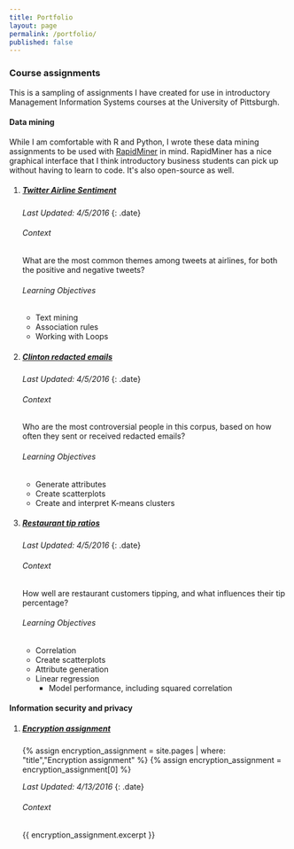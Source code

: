 ```yaml
---
title: Portfolio
layout: page
permalink: /portfolio/
published: false
---
```


### Course assignments

This is a sampling of assignments I have created for use in introductory Management Information Systems courses at the University of Pittsburgh.

#### Data mining

While I am comfortable with R and Python, I wrote these data mining assignments to be used with [RapidMiner](https://rapidminer.com/) in mind. RapidMiner has a nice graphical interface that I think introductory business students can pick up without having to learn to code. It's also open-source as well.

1.  ##### [Twitter Airline Sentiment]({{site.baseurl}}/assignments/data-mining/twitter-airline-sentiment.docx)
    
    _Last Updated: 4/5/2016_
    {: .date}
    
    ###### Context
    
    What are the most common themes among tweets at airlines, for both the positive and negative tweets?
    
    ###### Learning Objectives
    
    * Text mining
    * Association rules
    * Working with Loops


2.  ##### [Clinton redacted emails]({{site.baseurl}}/assignments/data-mining/clinton-redacted-emails.docx)
    
    _Last Updated: 4/5/2016_
    {: .date}
    
    ###### Context
    
    Who are the most controversial people in this corpus, based on how often they sent or received redacted emails?
    
    ###### Learning Objectives
    
    * Generate attributes
    * Create scatterplots
    * Create and interpret K-means clusters

3.  ##### [Restaurant tip ratios]({{site.baseurl}}/assignments/data-mining/restaurant-tip-ratios.docx)

    _Last Updated: 4/5/2016_
    {: .date}

    ###### Context

    How well are restaurant customers tipping, and what influences their tip percentage?

    ###### Learning Objectives

    * Correlation
    * Create scatterplots
    * Attribute generation
    * Linear regression
        * Model performance, including squared correlation

#### Information security and privacy

1.  ##### [Encryption assignment]({{site.baseurl}}/assignments/privacy-security/encryption)

    {% assign encryption_assignment = site.pages | where: "title","Encryption assignment" %}
    {% assign encryption_assignment = encryption_assignment[0] %}

    _Last Updated: 4/13/2016_
    {: .date}
    
    ###### Context

    {{ encryption_assignment.excerpt }}



